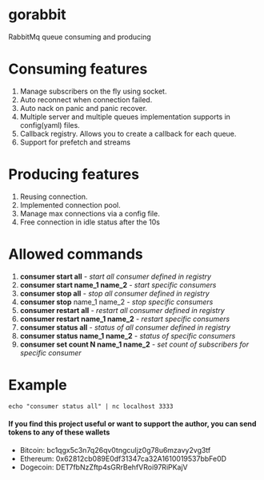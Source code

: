 # gorabbit
RabbitMq queue consuming and producing 

# Consuming features
1. Manage subscribers on the fly using socket. 
2. Auto reconnect when connection failed.
3. Auto nack on panic and panic recover.
4. Multiple server and multiple queues implementation supports in config(yaml) files.
5. Callback registry. Allows you to create a callback for each queue.
6. Support for prefetch and streams

# Producing features
1. Reusing connection.
2. Implemented connection pool.
3. Manage max connections via a config file.
4. Free connection in idle status after the 10s

# Allowed commands
1. **consumer start all** - _start all consumer defined in registry_
2. **consumer start name_1 name_2** - _start specific consumers_
3. **consumer stop all** - _stop all consumer defined in registry_
4. **consumer stop** name_1 name_2 - _stop specific consumers_
5. **consumer restart all** - _restart all consumer defined in registry_
6. **consumer restart name_1 name_2** - _restart specific consumers_
7. **consumer status all** - _status of all consumer defined in registry_
8. **consumer status name_1 name_2** - _status of specific consumers_
9. **consumer set count N name_1 name_2** - _set count of subscribers for specific consumer_

# Example

```
echo "consumer status all" | nc localhost 3333
```

#### If you find this project useful or want to support the author, you can send tokens to any of these wallets
- Bitcoin: bc1qgx5c3n7q26qv0tngculjz0g78u6mzavy2vg3tf
- Ethereum: 0x62812cb089E0df31347ca32A1610019537bbFe0D
- Dogecoin: DET7fbNzZftp4sGRrBehfVRoi97RiPKajV
